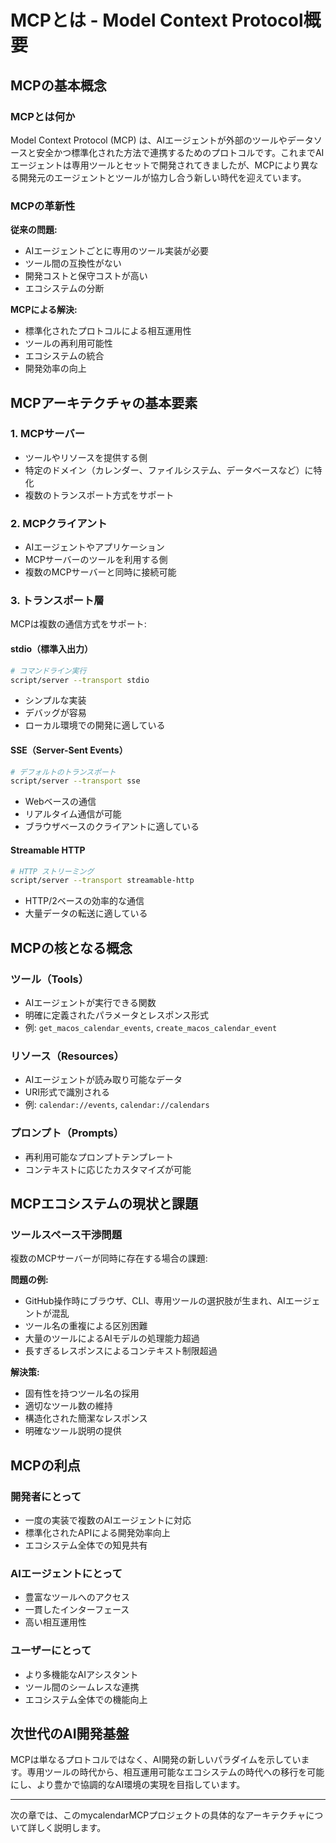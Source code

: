 # MCPとは - Model Context Protocol概要

## MCPの基本概念

### MCPとは何か

Model Context Protocol (MCP) は、AIエージェントが外部のツールやデータソースと安全かつ標準化された方法で連携するためのプロトコルです。これまでAIエージェントは専用ツールとセットで開発されてきましたが、MCPにより異なる開発元のエージェントとツールが協力し合う新しい時代を迎えています。

### MCPの革新性

**従来の問題:**
- AIエージェントごとに専用のツール実装が必要
- ツール間の互換性がない
- 開発コストと保守コストが高い
- エコシステムの分断

**MCPによる解決:**
- 標準化されたプロトコルによる相互運用性
- ツールの再利用可能性
- エコシステムの統合
- 開発効率の向上

## MCPアーキテクチャの基本要素

### 1. MCPサーバー
- ツールやリソースを提供する側
- 特定のドメイン（カレンダー、ファイルシステム、データベースなど）に特化
- 複数のトランスポート方式をサポート

### 2. MCPクライアント
- AIエージェントやアプリケーション
- MCPサーバーのツールを利用する側
- 複数のMCPサーバーと同時に接続可能

### 3. トランスポート層
MCPは複数の通信方式をサポート:

#### stdio（標準入出力）
```bash
# コマンドライン実行
script/server --transport stdio
```
- シンプルな実装
- デバッグが容易
- ローカル環境での開発に適している

#### SSE（Server-Sent Events）
```bash
# デフォルトのトランスポート
script/server --transport sse
```
- Webベースの通信
- リアルタイム通信が可能
- ブラウザベースのクライアントに適している

#### Streamable HTTP
```bash
# HTTP ストリーミング
script/server --transport streamable-http
```
- HTTP/2ベースの効率的な通信
- 大量データの転送に適している

## MCPの核となる概念

### ツール（Tools）
- AIエージェントが実行できる関数
- 明確に定義されたパラメータとレスポンス形式
- 例: `get_macos_calendar_events`, `create_macos_calendar_event`

### リソース（Resources）
- AIエージェントが読み取り可能なデータ
- URI形式で識別される
- 例: `calendar://events`, `calendar://calendars`

### プロンプト（Prompts）
- 再利用可能なプロンプトテンプレート
- コンテキストに応じたカスタマイズが可能

## MCPエコシステムの現状と課題

### ツールスペース干渉問題

複数のMCPサーバーが同時に存在する場合の課題:

**問題の例:**
- GitHub操作時にブラウザ、CLI、専用ツールの選択肢が生まれ、AIエージェントが混乱
- ツール名の重複による区別困難
- 大量のツールによるAIモデルの処理能力超過
- 長すぎるレスポンスによるコンテキスト制限超過

**解決策:**
- 固有性を持つツール名の採用
- 適切なツール数の維持
- 構造化された簡潔なレスポンス
- 明確なツール説明の提供

## MCPの利点

### 開発者にとって
- 一度の実装で複数のAIエージェントに対応
- 標準化されたAPIによる開発効率向上
- エコシステム全体での知見共有

### AIエージェントにとって
- 豊富なツールへのアクセス
- 一貫したインターフェース
- 高い相互運用性

### ユーザーにとって
- より多機能なAIアシスタント
- ツール間のシームレスな連携
- エコシステム全体での機能向上

## 次世代のAI開発基盤

MCPは単なるプロトコルではなく、AI開発の新しいパラダイムを示しています。専用ツールの時代から、相互運用可能なエコシステムの時代への移行を可能にし、より豊かで協調的なAI環境の実現を目指しています。

---

次の章では、このmycalendarMCPプロジェクトの具体的なアーキテクチャについて詳しく説明します。